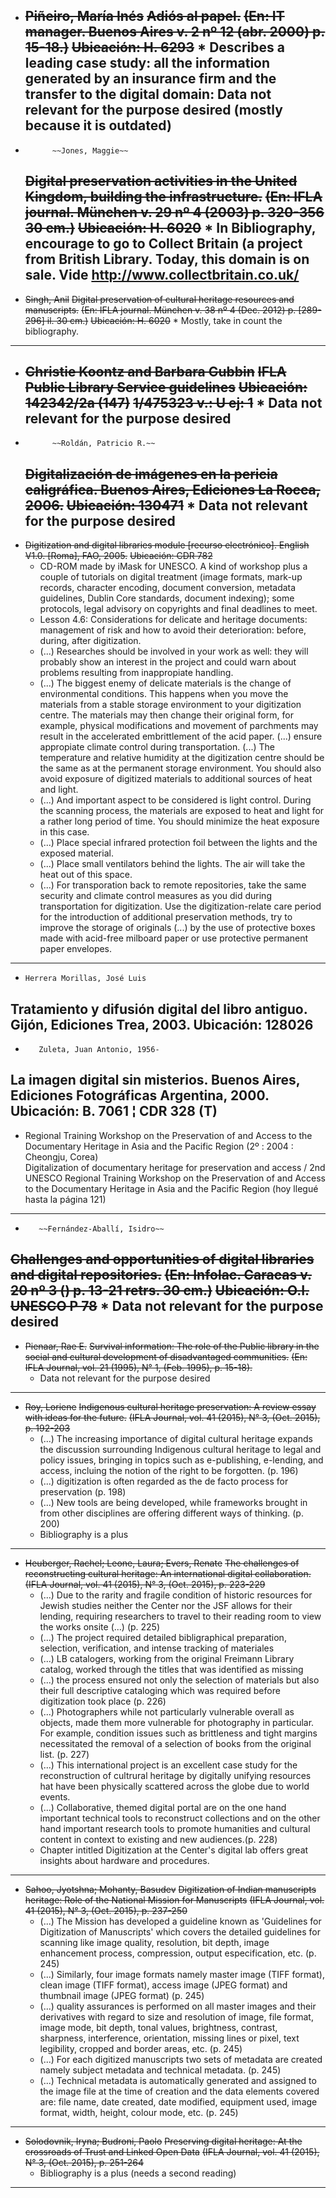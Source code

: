 * ~~Piñeiro, María Inés~~
  ~~Adiós al papel.~~
  ~~(En: IT manager. Buenos Aires v. 2 nº 12 (abr. 2000) p. 15-18.)~~
  ~~Ubicación: H. 6293~~
       * Describes a leading case study: all the information generated by an insurance firm and the transfer to the digital domain: Data not relevant for the purpose desired (mostly because it is outdated)
  ---------------------------------
*   		~~Jones, Maggie~~
  ~~Digital preservation activities in the United Kingdom, building the infrastructure.~~
~~(En: IFLA journal. München v. 29 nº 4 (2003) p. 320-356 30 cm.)~~
  ~~Ubicación: H. 6020~~ 
       * In Bibliography, encourage to go to Collect Britain (a project from British Library. Today, this domain is on sale. Vide http://www.collectbritain.co.uk/
  ---------------------------------
*  ~~Singh, Anil~~
  ~~Digital preservation of cultural heritage resources and manuscripts.~~
~~(En: IFLA journal. München v. 38 nº 4 (Dec. 2012) p. [289-296] il. 30 cm.)~~
  ~~Ubicación: H. 6020~~
       * Mostly, take in count the bibliography. 
  ---------------------------------
* ~~Christie Koontz and Barbara Gubbin~~
  ~~IFLA Public Library Service guidelines~~
  ~~Ubicación: 142342/2a (147)~~
  ~~1/475323 v.: U ej: 1~~
      * Data not relevant for the purpose desired
  ---------------------------------  
*   		~~Roldán, Patricio R.~~
  ~~Digitalización de imágenes en la pericia caligráfica. Buenos Aires, Ediciones La Rocca, 2006.~~
  ~~Ubicación: 130471~~
       * Data not relevant for the purpose desired
  ---------------------------------
 * ~~Digitization and digital libraries module [recurso electrónico]. English V1.0. [Roma], FAO, 2005.~~
  ~~Ubicación: CDR 782~~
      * CD-ROM made by iMask for UNESCO. A kind of workshop plus a couple of tutorials on digital treatment (image formats, mark-up records, character encoding, document conversion, metadata guidelines, Dublin Core standards, document indexing); some protocols, legal advisory on copyrights and final deadlines to meet.
      * Lesson 4.6: Considerations for delicate and heritage documents: management of risk and how to avoid their deterioration: before, during, after digitization.
      * (...) Researches should be involved in your work as well: they will probably show an interest in the project and could warn about problems resulting from inappropiate handling.
      * (...) The biggest enemy of delicate materials is the change of environmental conditions. This happens when you move the materials from a stable storage environment to your digitization centre. The materials may then change their original form, for example, physical modifications and movement of parchments may result in the accelerated embrittlement of the acid paper. (...) ensure appropiate climate control during transportation. (...) The temperature and relative humidity at the digitization centre should be the same as at the permanent storage environment. You should also avoid exposure of digitized materials to additional sources of heat and light.
      * (...) And important aspect to be considered is light control. During the scanning process, the materials are exposed to heat and light for a rather long period of time. You should minimize the heat exposure in this case.
      * (...) Place special infrared protection foil between the lights and the exposed material. 
      * (...) Place small ventilators behind the lights. The air will take the heat out of this space. 
      * (...) For transporation back to remote repositories, take the same security and climate control measures as you did during transportation for digitization. Use the digitization-relate care period for the introduction of additional preservation methods, try to improve the storage of originals (...) by the use of protective boxes made with acid-free milboard paper or use protective permanent paper envelopes. 
  ---------------------------------
  *     Herrera Morillas, José Luis
  Tratamiento y difusión digital del libro antiguo. Gijón, Ediciones Trea, 2003.
  Ubicación: 128026
  ----------------------------------
   *		Zuleta, Juan Antonio, 1956-
  La imagen digital sin misterios. Buenos Aires, Ediciones Fotográficas Argentina, 2000.
  Ubicación: B. 7061 ¦ CDR 328 (T)
  -----------------------------------
  * Regional Training Workshop on the Preservation of and Access to the Documentary Heritage in Asia and the Pacific Region (2º : 2004 : Cheongju, Corea)   
  Digitalization of documentary heritage for preservation and access / 2nd UNESCO Regional Training Workshop on the Preservation of and Access to the Documentary Heritage in Asia and the Pacific Region
  (hoy llegué hasta la página 121)
  -----------------------------------
  *        ~~Fernández-Aballí, Isidro~~
  ~~Challenges and opportunities of digital libraries and digital repositories.~~
~~(En: Infolac. Caracas v. 20 nº 3 () p. 13-21 retrs. 30 cm.)~~
  ~~Ubicación: O.I. UNESCO P 78~~
       * Data not relevant for the purpose desired
  -----------------------------------
  * ~~Pienaar, Rae E.~~
  ~~Survival information: The role of the Public library in the social and cultural development of disadvantaged communities.~~
  ~~(En: IFLA Journal, vol. 21 (1995), N° 1, (Feb. 1995), p. 15-18).~~
       * Data not relevant for the purpose desired
  -----------------------------------
  * ~~Roy, Loriene~~
  ~~Indigenous cultural heritage preservation: A review essay with ideas for the future.~~
  ~~(IFLA Journal, vol. 41 (2015), N° 3, (Oct. 2015), p. 192-203~~
       * (...) The increasing importance of digital cultural heritage expands the discussion surrounding Indigenous cultural heritage to legal and policy issues, bringing in topics such as e-publishing, e-lending, and access, incluing the notion of the right to be forgotten. (p. 196)
       * (...) digitization is often regarded as the de facto process for preservation (p. 198)
       * (...) New tools are being developed, while frameworks brought in from other disciplines are offering different ways of thinking. (p. 200)
       * Bibliography is a plus
 -----------------------------------               
  * ~~Heuberger, Rachel; Leone, Laura; Evers, Renate~~
  ~~The challenges of reconstructing cultural heritage: An international digital collaboration.~~
  ~~(IFLA Journal, vol. 41 (2015), N° 3, (Oct. 2015), p. 223-229~~
      * (...) Due to the rarity and fragile condition of historic resources for Jewish studies neither the Center nor the JSF allows for their lending, requiring researchers to travel to their reading room to view the works onsite (...) (p. 225)
      * (...) The project required detailed bibligraphical preparation, selection, verification, and intense tracking of materiales 
      * (...) LB catalogers, working from the original Freimann Library catalog, worked through the titles that was identified as missing 
      * (...) the process ensured not only the selection of materials but also their full descriptive cataloging which was required before digitization took place (p. 226)
      * (...) Photographers while not particularly vulnerable overall  as objects, made them more vulnerable for photography in particular. For example, condition issues such as brittleness and tight margins necessitated the removal of a selection of books from the original list. (p. 227)
      * (...) This international project is an excellent case study for the reconstruction of cultrural heritage by digitally unifying resources hat have been physically scattered across the globe due to world events. 
      * (...) Collaborative, themed digital portal are on the one hand important technical tools to reconstruct collections and on the other hand important research tools to promote humanities and cultural content in context to existing and new audiences.(p. 228)
      * Chapter intitled Digitization at the Center's digital lab offers great insights about hardware and procedures.
 -----------------------------------
  * ~~Sahoo, Jyotshna; Mohanty, Basudev~~
  ~~Digitization of Indian manuscripts heritage: Role of the National Mission for Manuscripts~~
  ~~(IFLA Journal, vol. 41 (2015), N° 3, (Oct. 2015), p. 237-250~~
      * (...) The Mission has developed a guideline known as 'Guidelines for Digitization of Manuscripts' which covers the detailed guidelines for scanning like image quality, resolution, bit depth, image enhancement process, compression, output especification, etc. (p. 245)
      * (...) Similarly, four image formats namely master image (TIFF format), clean image (TIFF format), access image (JPEG format) and thumbnail image (JPEG format) (p. 245)
      * (...) quality assurances is performed on all master images and their derivatives with regard to size and resolution of image, file format, image mode, bit depth, tonal values, brightness, contrast, sharpness, interference, orientation, missing lines or pixel, text legibility, cropped and border areas, etc. (p. 245)
      * (...) For each digitized manuscripts two sets of metadata are created namely subject metadata and technical metadata. (p. 245)
      * (...) Technical metadata is automatically generated and assigned to the image file  at the time of creation and the data elements covered are: file name, date created,  date modified, equipment used, image format, width, height,  colour mode, etc. (p. 245)
 -----------------------------------
  * ~~Solodovnik, Iryna; Budroni, Paolo~~
  ~~Preserving digital heritage: At the crossroads of Trust and Linked Open Data~~
  ~~(IFLA Journal, vol. 41 (2015), N° 3, (Oct. 2015), p. 251-264~~
      * Bibliography is a plus (needs a second reading)
 -----------------------------------
 